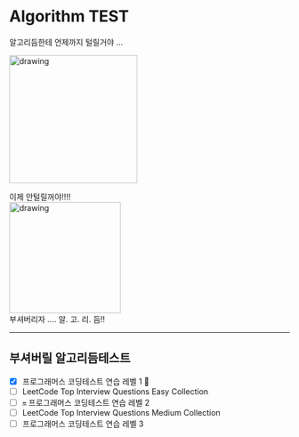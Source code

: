 # Algorithm TEST
알고리듬한테 언제까지 털릴거야 ...

<img src="https://media.giphy.com/media/7SF5scGB2AFrgsXP63/giphy.gif" alt="drawing" width="230"/>
  
이제 안털릴꺼야!!!!   
<img src="https://media.giphy.com/media/l2Sq1cZMApXtuEHJK/giphy.gif" alt="drawing" width="200"/>  
부셔버리자 .... 알. 고. 리. 듬!!  

---
## 부셔버릴 알고리듬테스트

- [x] 프로그래머스 코딩테스트 연습 레벨 1 🎉
- [ ] LeetCode Top Interview Questions Easy Collection 
- [ ] `🔛` 프로그래머스 코딩테스트 연습 레벨 2 
- [ ] LeetCode Top Interview Questions Medium Collection
- [ ] 프로그래머스 코딩테스트 연습 레벨 3
